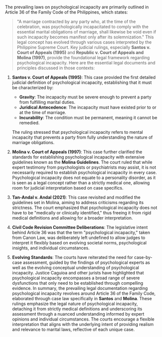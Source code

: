 The prevailing laws on psychological incapacity are primarily outlined in Article 36 of the Family Code of the Philippines, which states:
> "A marriage contracted by any party who, at the time of the celebration, was psychologically incapacitated to comply with the essential marital obligations of marriage, shall likewise be void even if such incapacity becomes manifest only after its solemnization."
This legal concept has evolved through various cases interpreted by the Philippine Supreme Court. Key judicial rulings, especially **Santos v. Court of Appeals (1995)** and **Republic v. Court of Appeals and Molina (1997)**, provide the foundational legal framework regarding psychological incapacity. Here are the essential legal documents and principles discussed in those contexts:
1. **Santos v. Court of Appeals (1995)**: This case provided the first detailed judicial definition of psychological incapacity, establishing that it must be characterized by:
   - **Gravity**: The incapacity must be severe enough to prevent a party from fulfilling marital duties.
   - **Juridical Antecedence**: The incapacity must have existed prior to or at the time of marriage.
   - **Incurability**: The condition must be permanent, meaning it cannot be remedied.
   
   The ruling stressed that psychological incapacity refers to mental incapacity that prevents a party from fully understanding the nature of marriage obligations.
2. **Molina v. Court of Appeals (1997)**: This case further clarified the standards for establishing psychological incapacity with extensive guidelines known as the **Molina Guidelines**. The court ruled that while expert testimony from psychologists or psychiatrists may assist, it is not necessarily required to establish psychological incapacity in every case. Psychological incapacity does not equate to a personality disorder, as it is seen as a legal concept rather than a strictly medical one, allowing room for judicial interpretation based on case specifics.
3. **Tan-Andal v. Andal (2021)**: This case revisited and modified the guidelines set in Molina, aiming to address criticisms regarding its strictness. The court emphasized that psychological incapacity does not have to be "medically or clinically identified," thus freeing it from rigid medical definitions and allowing for a broader interpretation.
4. **Civil Code Revision Committee Deliberations**: The legislative intent behind Article 36 was that the term "psychological incapacity," taken from Canon Law, was deliberately left undefined to allow judges to interpret it flexibly based on evolving societal norms, psychological insights, and individual circumstances.
5. **Evolving Standards**: The courts have reiterated the need for case-by-case assessment, guided by the findings of psychological experts as well as the evolving conceptual understanding of psychological incapacity. Justice Caguioa and other jurists have highlighted that psychological incapacity encompasses a broad range of severe dysfunctions that only need to be established through compelling evidence.
In summary, the prevailing legal documentation regarding psychological incapacity revolves around Article 36 of the Family Code, elaborated through case law specifically in **Santos** and **Molina**. These rulings emphasize the legal nature of psychological incapacity, detaching it from strictly medical definitions and underscoring its assessment through a nuanced understanding informed by expert opinions and individual circumstances. The courts encourage a flexible interpretation that aligns with the underlying intent of providing realism and relevance to marital laws, reflective of each unique case.

